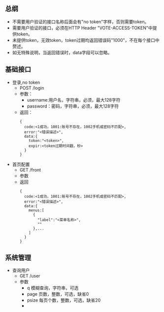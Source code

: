 ## 总纲
- 不需要用户验证的接口名称后面会有"no token"字样，否则需要token。
- 需要用户验证的接口，必须在HTTP Header "VOTE-ACCESS-TOKEN"中提供token。
- 未提供token，无效token，token过期均返回错误码"1000"，不在每个接口中赘述。
- 如无特殊说明，当返回错误时，data字段可以忽略。

## 基础接口
- 登录,no token
    - POST /login
    - 参数：
        - username:用户名，字符串，必须，最大128字符
        - password：密码，字符串，必须，最大128字符
    - 返回：
        ```
        {
          code:<1成功，1001:账号不存在，1002手机或密码不匹配>,
          error:"<错误描述>",
          data:{
            token:"<token>",
            expir:<token过期时间戳，秒>
          }
        }
        ```
- 首页配置
    - GET /front
    - 参数
    - 返回
        ```
        {
          code:<1成功，1001:账号不存在，1002手机或密码不匹配>,
          error:"<错误描述>",
          data:{
            menus:[
              {
                "label":"<菜单名称>",
                ""
              },...
            ]
          }
        }        
        ```

## 系统管理

- 查询用户
    - GET /user
    - 参数
        - q 模糊查询，字符串，可选
        - page 页数，整数，可选，缺省0
        - psize 每页个数，整数，可选，缺省20
        - 

